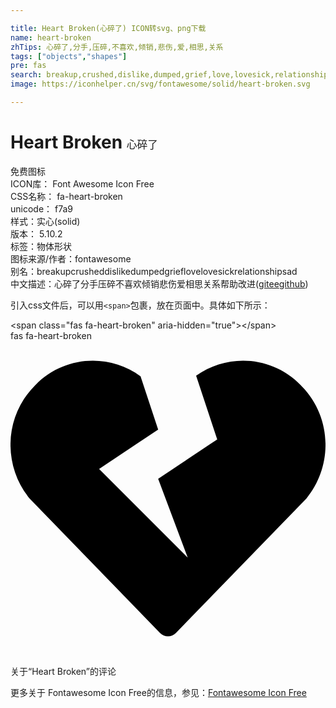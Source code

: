```yaml
---

title: Heart Broken(心碎了) ICON转svg、png下载
name: heart-broken
zhTips: 心碎了,分手,压碎,不喜欢,倾销,悲伤,爱,相思,关系
tags: ["objects","shapes"]
pre: fas
search: breakup,crushed,dislike,dumped,grief,love,lovesick,relationship,sad
image: https://iconhelper.cn/svg/fontawesome/solid/heart-broken.svg

---
```


# Heart Broken  <small style="font-size: 60%;font-weight: 100">心碎了</small>


<div class="detail-page">
<p>
<span><span class="badge-success badge">免费图标</span> </span>
<br/>
<span>
ICON库：
<span class="badge-secondary badge">Font Awesome Icon Free</span> 
</span>
<br/>
<span>
CSS名称：
<span class="badge-secondary badge">fa-heart-broken</span> 
</span>
<br/>
<span>
unicode：
<span class="badge-secondary badge">f7a9</span> 
<copy-btn content='f7a9' btn-title=""></copy-btn>
<copy-btn :content='String.fromCodePoint(parseInt("f7a9", 16))' btn-title="复制U"></copy-btn>
</span><br/><span>样式：<span class="badge-light badge">实心(solid)</span></span>
<br/>
<span>
版本：
<span class="badge-secondary badge">5.10.2</span> 
</span><br/><span>标签：<span class="badge-light badge"><router-link to="/tags/objects.html">物体</router-link></span><span class="badge-light badge"><router-link to="/tags/shapes.html">形状</router-link></span></span>
<br/>
<span>图标来源/作者：<span class="badge-light badge">fontawesome</span></span> 
<br/>
<span>别名：<span class="badge-light badge">breakup</span><span class="badge-light badge">crushed</span><span class="badge-light badge">dislike</span><span class="badge-light badge">dumped</span><span class="badge-light badge">grief</span><span class="badge-light badge">love</span><span class="badge-light badge">lovesick</span><span class="badge-light badge">relationship</span><span class="badge-light badge">sad</span></span><br/><span class="zh-detail">中文描述：<span class="badge-primary badge">心碎了</span><span class="badge-primary badge">分手</span><span class="badge-primary badge">压碎</span><span class="badge-primary badge">不喜欢</span><span class="badge-primary badge">倾销</span><span class="badge-primary badge">悲伤</span><span class="badge-primary badge">爱</span><span class="badge-primary badge">相思</span><span class="badge-primary badge">关系</span><span class="help-link"><span>帮助改进</span>(<a href="https://gitee.com/liuwave/icon-helper/edit/master/json/fontawesome/solid/heart-broken.json" target="_blank" rel="noopener noreferrer">gitee</a><a href="https://github.com/liuwave/icon-helper/edit/master/json/fontawesome/solid/heart-broken.json" target="_blank" rel="noopener noreferrer">github</a></span>)</span><br/>
</p>
</div>
<div class="alert alert-dark">
  <i class="fas fa-heart-broken fa-xs"></i>
  <i class="fas fa-heart-broken fa-sm"></i>
  <i class="fas fa-heart-broken fa-lg"></i>
  <i class="fas fa-heart-broken fa-2x"></i>
  <i class="fas fa-heart-broken fa-3x"></i>
  <i class="fas fa-heart-broken fa-5x"></i>
  <i class="fas fa-heart-broken fa-7x"></i>
</div>
<div>
  <p>引入css文件后，可以用<code>&lt;span&gt;</code>包裹，放在页面中。具体如下所示：    
  </p>
  <div class="alert alert-primary" style="font-size: 14px">
    &lt;span class="fas fa-heart-broken" aria-hidden="true"&gt;&lt;/span&gt;
    <copy-btn content='<span class="fas fa-heart-broken" aria-hidden="true"></span>'></copy-btn>
  </div>
  <div class="alert alert-secondary">
    <i class="fas fa-heart-broken"
    style="font-size: 24px"
    aria-hidden="true"></i> fas fa-heart-broken
    <copy-btn content="fas fa-heart-broken" btn-title="复制图标名称"></copy-btn>
  </div>
</div>
<div id="svg" class="svg-wrap">
<svg xmlns="http://www.w3.org/2000/svg" viewBox="0 0 512 512"><path d="M473.7 73.8l-2.4-2.5c-46-47-118-51.7-169.6-14.8L336 159.9l-96 64 48 128-144-144 96-64-28.6-86.5C159.7 19.6 87 24 40.7 71.4l-2.4 2.4C-10.4 123.6-12.5 202.9 31 256l212.1 218.6c7.1 7.3 18.6 7.3 25.7 0L481 255.9c43.5-53 41.4-132.3-7.3-182.1z"/></svg>
</div>
<detail full-name='fa-heart-broken'></detail>

<Vssue title="关于“Heart Broken”的评论" >关于“Heart Broken”的评论</Vssue>
    
<div><p>更多关于  Fontawesome Icon Free的信息，参见：<a target="_blank" href="https://iconhelper.cn/fontawesome.html">Fontawesome Icon Free</a>
</p></div>
